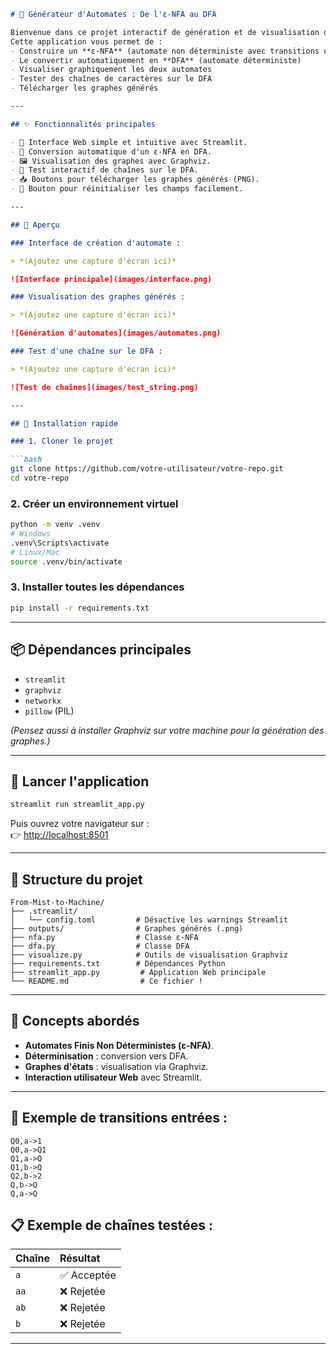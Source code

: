 

```markdown
# 🚀 Générateur d'Automates : De l'ε-NFA au DFA

Bienvenue dans ce projet interactif de génération et de visualisation d'automates finis !  
Cette application vous permet de :
- Construire un **ε-NFA** (automate non déterministe avec transitions ε)
- Le convertir automatiquement en **DFA** (automate déterministe)
- Visualiser graphiquement les deux automates
- Tester des chaînes de caractères sur le DFA
- Télécharger les graphes générés

---

## ✨ Fonctionnalités principales

- 🎯 Interface Web simple et intuitive avec Streamlit.
- 🧠 Conversion automatique d'un ε-NFA en DFA.
- 🖼️ Visualisation des graphes avec Graphviz.
- 🧪 Test interactif de chaînes sur le DFA.
- 📥 Boutons pour télécharger les graphes générés (PNG).
- 🧹 Bouton pour réinitialiser les champs facilement.

---

## 📸 Aperçu

### Interface de création d'automate :

> *(Ajoutez une capture d'écran ici)*

![Interface principale](images/interface.png)

### Visualisation des graphes générés :

> *(Ajoutez une capture d'écran ici)*

![Génération d'automates](images/automates.png)

### Test d'une chaîne sur le DFA :

> *(Ajoutez une capture d'écran ici)*

![Test de chaînes](images/test_string.png)

---

## 🔧 Installation rapide

### 1. Cloner le projet

```bash
git clone https://github.com/votre-utilisateur/votre-repo.git
cd votre-repo
```

### 2. Créer un environnement virtuel

```bash
python -m venv .venv
# Windows
.venv\Scripts\activate
# Linux/Mac
source .venv/bin/activate
```

### 3. Installer toutes les dépendances

```bash
pip install -r requirements.txt
```

---

## 📦 Dépendances principales

- `streamlit`
- `graphviz`
- `networkx`
- `pillow` (PIL)

*(Pensez aussi à installer Graphviz sur votre machine pour la génération des graphes.)*

---

## 🚀 Lancer l'application

```bash
streamlit run streamlit_app.py
```

Puis ouvrez votre navigateur sur :  
👉 [http://localhost:8501](http://localhost:8501)

---

## 📂 Structure du projet

```
From-Mist-to-Machine/
├── .streamlit/
│   └── config.toml         # Désactive les warnings Streamlit
├── outputs/                # Graphes générés (.png)
├── nfa.py                  # Classe ε-NFA
├── dfa.py                  # Classe DFA
├── visualize.py            # Outils de visualisation Graphviz
├── requirements.txt        # Dépendances Python
├── streamlit_app.py         # Application Web principale
└── README.md                # Ce fichier !
```

---

## 🧠 Concepts abordés

- **Automates Finis Non Déterministes (ε-NFA)**.
- **Déterminisation** : conversion vers DFA.
- **Graphes d'états** : visualisation via Graphviz.
- **Interaction utilisateur Web** avec Streamlit.

---

## 📌 Exemple de transitions entrées :

```
Q0,a->1
Q0,a->Q1
Q1,a->Q
Q1,b->Q
Q2,b->2
Q,b->Q
Q,a->Q
```

## 📋 Exemple de chaînes testées :

| Chaîne | Résultat |
|:-------|:---------|
| `a`    | ✅ Acceptée |
| `aa`   | ❌ Rejetée |
| `ab`   | ❌ Rejetée |
| `b`    | ❌ Rejetée |

---




